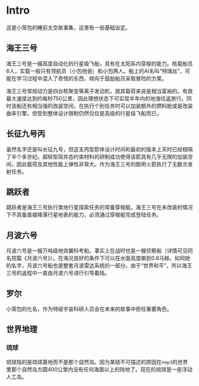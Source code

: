 # Intro

这是小笼包的睡前太空故事集，这里有一些基础设定。

## 海王三号

海王三号是一艘高度自动化的行星级飞船，具有在太阳系内穿梭的能力。核载船员6人，实载一般只有领航员（小包他爸）和小包两人。船上的AI名叫“特瑞丝”，可能在学习过程中混入了奇怪的东西，倾向于鼓励船员采取冒险的方案。

海王三号常规动力是四台核聚变等离子发动机，就其载荷来说是相当富裕的。有效最大速度达到约每秒750公里，因此理想状态下可实现半年内的地海往返旅行。同时该船还有相当强的改装空间，在执行个别任务时可以加装额外的燃料舱或是改装曲率引擎。但受到整体设计限制仍然仅仅是高级的行星级飞船而已。

## 长征九号丙

虽然名字还是叫长征九号，但这支丙型箭体设计时间和最初的版本上天时已经相隔了半个多世纪。超轻型简并态约束材料的研制成功使得该箭具有几乎无限的加装空间，因此载荷及其他性能上弹性非常大。作为海王三号的御用火箭执行了无数次发射任务。

## 跳跃者

跳跃者是海王三号执行类地行星探索任务的常备穿梭艇。海王三号在未改装的情况下不具备直接降落行星地表的能力，必须通过穿梭艇完成登陆任务。

## 月波六号

月波六号是一艘万吨级地效翼科考船。事实上在战时也是一艘侦察船（详情可见同名短篇《月波六号》）。在海况良好的条件下可以在水面高度飙到0.8马赫。如同她的名字，月波六号船也是整套月波雷达系统的一部分。由于“世界和平”，所以海王三号的返程中一直由月波六号进行引导着陆。

## 罗尔

小笼包的化名，作为特级宇宙科研人员会在未来的故事中担任重要角色。

## 世界地理

### 琉球

琉球指的是琉球基地而不是那个自然岛。因为某结不可描述的原因在`nep3`的世界里那个自然岛方圆400公里内没有任何海面以上的陆地了。现在的琉球是一座浮动人工岛。
